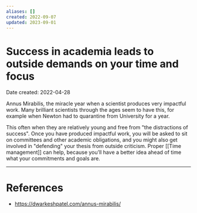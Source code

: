 ```yaml
---
aliases: []
created: 2022-09-07
updated: 2023-09-01
---
```


# Success in academia leads to outside demands on your time and focus
Date created: 2022-04-28

Annus Mirabilis, the miracle year when a scientist produces very impactful work. Many brilliant scientists through the ages seem to have this, for example when Newton had to quarantine from University for a year.

This often when they are relatively young and free from "the distractions of success". Once you have produced impactful work, you will be asked to sit on committees and other academic obligations, and you might also get involved in "defending" your thesis from outside criticism. Proper [[Time management]] can help, because you’ll have a better idea ahead of time what your commitments and goals are.


---
# References
* https://dwarkeshpatel.com/annus-mirabilis/
